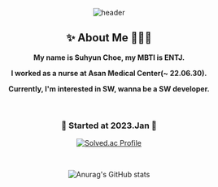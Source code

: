 <div align="center">

![header](https://capsule-render.vercel.app/api?type=waving&color=auto&customColorList=12&height=200&section=header&text=🙌Hi%20I'm%20Suhyun🐣💜&fontSize=50&fontAlignY=40)
 
  ## ✨ About Me 🙋‍♀️✨
  
  __My name is Suhyun Choe, my MBTI is ENTJ.__
 
  __I worked as a nurse at Asan Medical Center(~ 22.06.30).__
  
  __Currently, I'm interested in SW, wanna be a SW developer.__
  
 
  
<br>
  

  
  ### 🌱 Started at 2023.Jan 🌱

  [![Solved.ac Profile](http://mazassumnida.wtf/api/v2/generate_badge?boj=suhyun9252)](https://solved.ac/suhyun9252/)

<br>

  ![Anurag's GitHub stats](https://github-readme-stats.vercel.app/api?username=shunny822&show_icons=true&theme=discord_old_blurple)

</div>
